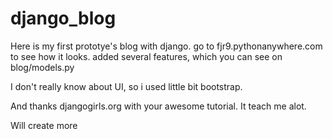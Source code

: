 # django_blog

Here is my first prototye's blog with django.
go to fjr9.pythonanywhere.com to see how it looks.
added several features, which you can see on blog/models.py

I don't really know about UI, so i used little bit bootstrap.

And thanks djangogirls.org with your awesome tutorial. It teach me alot.

Will create more

